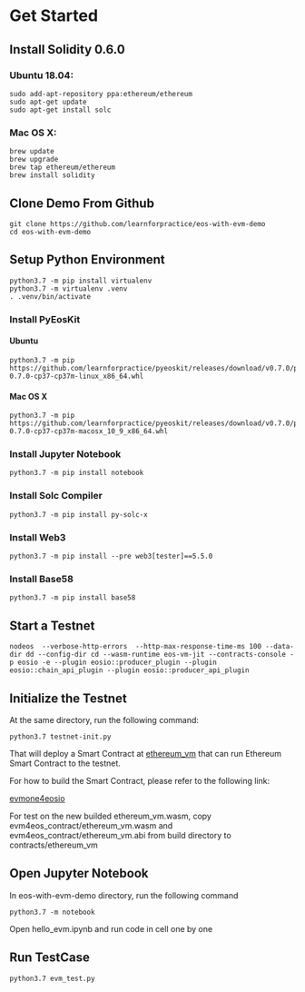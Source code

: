 # Get Started

## Install Solidity 0.6.0

### Ubuntu 18.04:

```
sudo add-apt-repository ppa:ethereum/ethereum
sudo apt-get update
sudo apt-get install solc
```

### Mac OS X:

```
brew update
brew upgrade
brew tap ethereum/ethereum
brew install solidity
```

## Clone Demo From Github
```
git clone https://github.com/learnforpractice/eos-with-evm-demo
cd eos-with-evm-demo
```

## Setup Python Environment

```
python3.7 -m pip install virtualenv
python3.7 -m virtualenv .venv
. .venv/bin/activate
```

### Install PyEosKit

#### Ubuntu

```
python3.7 -m pip https://github.com/learnforpractice/pyeoskit/releases/download/v0.7.0/pyeoskit-0.7.0-cp37-cp37m-linux_x86_64.whl
```

#### Mac OS X
```
python3.7 -m pip https://github.com/learnforpractice/pyeoskit/releases/download/v0.7.0/pyeoskit-0.7.0-cp37-cp37m-macosx_10_9_x86_64.whl
```

### Install Jupyter Notebook
```
python3.7 -m pip install notebook
```

### Install Solc Compiler
```
python3.7 -m pip install py-solc-x
```

### Install Web3

```
python3.7 -m pip install --pre web3[tester]==5.5.0
```

### Install Base58
```
python3.7 -m pip install base58
```

## Start a Testnet
```
nodeos  --verbose-http-errors  --http-max-response-time-ms 100 --data-dir dd --config-dir cd --wasm-runtime eos-vm-jit --contracts-console -p eosio -e --plugin eosio::producer_plugin --plugin eosio::chain_api_plugin --plugin eosio::producer_api_plugin
```

## Initialize the Testnet
At the same directory, run the following command:
```
python3.7 testnet-init.py
```

That will deploy a Smart Contract at [ethereum_vm](contracts/ethereum_vm) that can run Ethereum Smart Contract to the testnet.

For how to build the Smart Contract, please refer to the following link:

[evmone4eosio](https://github.com/learnforpractice/evmone4eosio)


For test on the new builded ethereum_vm.wasm, copy evm4eos_contract/ethereum_vm.wasm and evm4eos_contract/ethereum_vm.abi from build directory to contracts/ethereum_vm

## Open Jupyter Notebook
In eos-with-evm-demo directory, run the following command
```
python3.7 -m notebook
```

Open hello_evm.ipynb and run code in cell one by one

## Run TestCase

```
python3.7 evm_test.py
```
